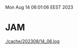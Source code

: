 Mon Aug 14 06:01:06 EEST 2023
# JAM
<a href='./cache/202308/14_06.log'>./cache/202308/14_06.log</a>
